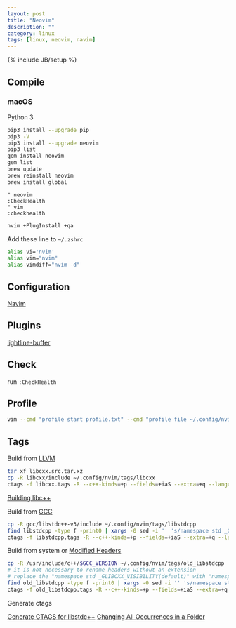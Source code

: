 ```yaml
---
layout: post
title: "Neovim"
description: ""
category: linux
tags: [linux, neovim, navim]
---
```

{% include JB/setup %}

## Compile

### macOS

Python 3

```sh
pip3 install --upgrade pip
pip3 -V
pip3 install --upgrade neovim
pip3 list
gem install neovim
gem list
brew update
brew reinstall neovim
brew install global
```

```vim
" neovim
:CheckHealth
" vim
:checkhealth
```

```sh
nvim +PlugInstall +qa
```

Add these line to `~/.zshrc`

```sh
alias vi='nvim'
alias vim="nvim"
alias vimdiff="nvim -d"
```

## Configuration

[Navim](https://github.com/taohex/navim)

## Plugins

[lightline-buffer](https://github.com/taohex/lightline-buffer)

## Check

run `:CheckHealth`

## Profile

```sh
vim --cmd "profile start profile.txt" --cmd "profile file ~/.config/nvim/core/main.vim" +q && vim profile.txt
```

## Tags

Build from [LLVM](http://releases.llvm.org/download.html)

```sh
tar xf libcxx.src.tar.xz
cp -R libcxx/include ~/.config/nvim/tags/libcxx
ctags -f libcxx.tags -R --c++-kinds=+p --fields=+iaS --extra=+q --language-force=C++ --sort=foldcase -I _NOEXCEPT libcxx
```

[Building libc++](http://libcxx.llvm.org/docs/BuildingLibcxx.html)

Build from [GCC](https://gcc.gnu.org/mirrors.html)

```sh
cp -R gcc/libstdc++-v3/include ~/.config/nvim/tags/libstdcpp
find libstdcpp -type f -print0 | xargs -0 sed -i '' 's/namespace std _GLIBCXX_VISIBILITY(default)/namespace std/g'
ctags -f libstdcpp.tags -R --c++-kinds=+p --fields=+iaS --extra=+q --language-force=C++ --sort=foldcase -I _GLIBCXX_NOEXCEPT libstdcpp
```

Build from system or [Modified Headers](http://www.vim.org/scripts/script.php?script_id=2358)

```sh
cp -R /usr/include/c++/$GCC_VERSION ~/.config/nvim/tags/old_libstdcpp
# it is not necessary to rename headers without an extension
# replace the "namespace std _GLIBCXX_VISIBILITY(default)" with "namespace std"
find old_libstdcpp -type f -print0 | xargs -0 sed -i '' 's/namespace std _GLIBCXX_VISIBILITY(default)/namespace std/g'
ctags -f old_libstdcpp.tags -R --c++-kinds=+p --fields=+iaS --extra=+q --language-force=C++ --sort=foldcase -I _GLIBCXX_NOEXCEPT old_libstdcpp
```

Generate ctags

[Generate CTAGS for libstdc++](http://stackoverflow.com/questions/24489855/generate-ctags-for-libstdc-from-current-gcc)
[Changing All Occurrences in a Folder](http://stackoverflow.com/questions/905144/sed-beginner-changing-all-occurrences-in-a-folder)

